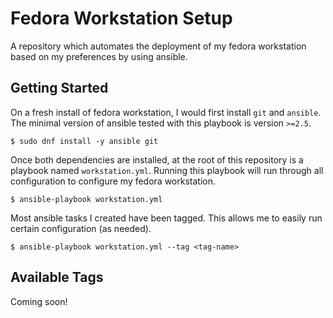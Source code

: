 # Fedora Workstation Setup

A repository which automates the deployment of my fedora workstation based
on my preferences by using ansible.

## Getting Started

On a fresh install of fedora workstation, I would first install `git` and
`ansible`. The minimal version of ansible tested with this playbook is
version `>=2.5`.

```
$ sudo dnf install -y ansible git
```

Once both dependencies are installed, at the root of this repository is a
playbook named `workstation.yml`. Running this playbook will run through all
configuration to configure my fedora workstation.

```
$ ansible-playbook workstation.yml
```

Most ansible tasks I created have been tagged. This allows me to easily run
certain configuration (as needed).

```
$ ansible-playbook workstation.yml --tag <tag-name>
```

## Available Tags

Coming soon!
